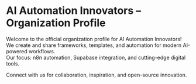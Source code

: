 # AI Automation Innovators – Organization Profile

Welcome to the official organization profile for AI Automation Innovators!  
We create and share frameworks, templates, and automation for modern AI-powered workflows.  
Our focus: n8n automation, Supabase integration, and cutting-edge digital tools.

Connect with us for collaboration, inspiration, and open-source innovation.
